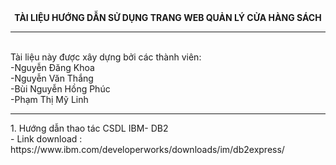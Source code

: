 <center><b>TÀI LIỆU HƯỚNG DẪN SỬ DỤNG TRANG WEB QUẢN LÝ CỬA HÀNG SÁCH</b></center>
<hr/></br>
Tài liệu này được xây dựng bởi các thành viên:</br>
                      -Nguyễn Đăng Khoa</br>
                      -Nguyễn Văn Thắng</br>
                      -Bùi Nguyễn Hồng Phúc</br>
 	                    -Phạm Thị Mỹ Linh</br>
<hr/>
<h>1.	Hướng dẫn thao tác CSDL  IBM- DB2</h><br/>
-	Link download : </br>
<link>https://www.ibm.com/developerworks/downloads/im/db2express/ </link>

